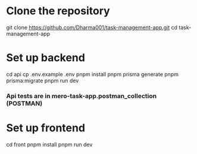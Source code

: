 # Clone the repository
git clone https://github.com/Dharma001/task-management-app.git
cd task-management-app

# Set up backend
cd api
cp .env.example .env
pnpm install
pnpm prisma generate
pnpm prisma:migrate
pnpm run dev 

### Api tests are in mero-task-app.postman_collection   (POSTMAN)

# Set up frontend
cd front
pnpm install
pnpm run dev
